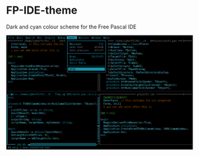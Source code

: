 # FP-IDE-theme
Dark and cyan colour scheme for the Free Pascal IDE

![Ubuntu screenshot](theme.png)
